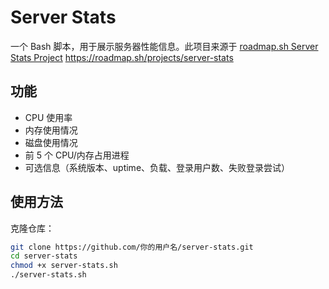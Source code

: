 # Server Stats

一个 Bash 脚本，用于展示服务器性能信息。此项目来源于 [roadmap.sh Server Stats Project](https://roadmap.sh/projects/server-stats)
https://roadmap.sh/projects/server-stats

## 功能
- CPU 使用率
- 内存使用情况
- 磁盘使用情况
- 前 5 个 CPU/内存占用进程
- 可选信息（系统版本、uptime、负载、登录用户数、失败登录尝试）

## 使用方法
克隆仓库：
```bash
git clone https://github.com/你的用户名/server-stats.git
cd server-stats
chmod +x server-stats.sh
./server-stats.sh
```
